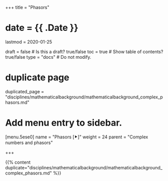 +++
title = "Phasors"

# date = {{ .Date }}
lastmod = 2020-01-25

draft = false  # Is this a draft? true/false
toc = true  # Show table of contents? true/false
type = "docs"  # Do not modify.

# duplicate page
duplicated_page = "disciplines/mathematicalbackground/mathematicalbackground_complex_phasors.md"

# Add menu entry to sidebar.
[menu.5ese0]
name = "Phasors [⯈]"
weight = 24
parent = "Complex numbers and phasors"

+++

{{% content duplicate="disciplines/mathematicalbackground/mathematicalbackground_complex_phasors.md" %}}
